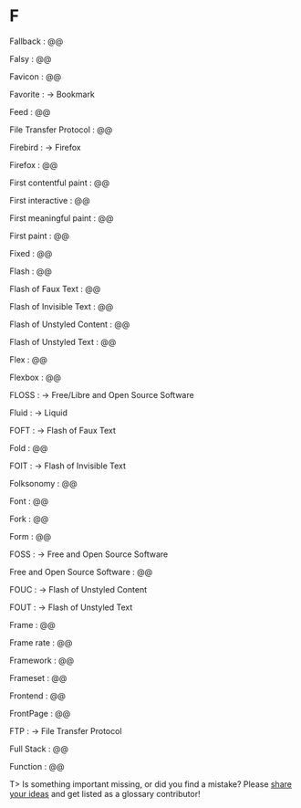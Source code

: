 # F

Fallback
: @@

Falsy
: @@

Favicon
: @@

Favorite
: → Bookmark

Feed
: @@

File Transfer Protocol
: @@

Firebird
: → Firefox

Firefox
: @@

First contentful paint
: @@

First interactive
: @@

First meaningful paint
: @@

First paint
: @@

Fixed
: @@

Flash
: @@

Flash of Faux Text
: @@

Flash of Invisible Text
: @@

Flash of Unstyled Content
: @@

Flash of Unstyled Text
: @@

Flex
: @@

Flexbox
: @@

FLOSS
: → Free/Libre and Open Source Software

Fluid
: → Liquid

FOFT
: → Flash of Faux Text

Fold
: @@

FOIT
: → Flash of Invisible Text

Folksonomy
: @@

Font
: @@

Fork
: @@

Form
: @@

FOSS
: → Free and Open Source Software

Free and Open Source Software
: @@

FOUC
: → Flash of Unstyled Content

FOUT
: → Flash of Unstyled Text

Frame
: @@

Frame rate
: @@

Framework
: @@

Frameset
: @@

Frontend
: @@

FrontPage
: @@

FTP
: → File Transfer Protocol

Full Stack
: @@

Function
: @@

T> Is something important missing, or did you find a mistake? Please [share your ideas](https://github.com/j9t/web-development-glossary/blob/master/manuscript/f.md) and get listed as a glossary contributor!